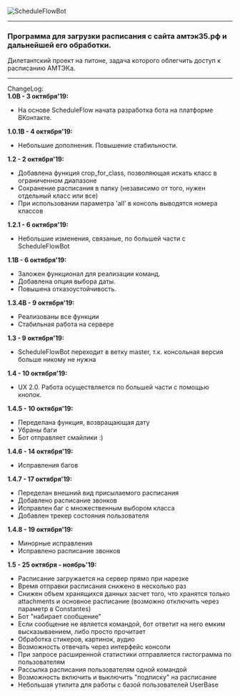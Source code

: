 ![ScheduleFlowBot](https://b.radikal.ru/b20/1910/3d/7268401b5e3c.png)
____
### __Программа для загрузки расписания с сайта амтэк35.рф и дальнейшей его обработки.__
Дилетантский проект на питоне, задача которого облегчить доступ к расписанию АМТЭКа.
___  

ChangeLog:  
__1.0B - 3 октября'19:__
- На основе ScheduleFlow начата разработка бота на платформе ВКонтакте.

__1.0.1B - 4 октября'19:__
- Небольшие дополнения. Повышение стабильности.

__1.2 - 2 октября'19:__  
- Добавлена функция crop_for_class, позволяющая искать класс в ограниченном диапазоне
- Сохранение расписания в папку (независимо от того, нужен отдельный класс или все)
- При использовании параметра 'all' в консоль выводятся номера классов

__1.2.1 - 6 октября'19:__
- Небольшие изменения, связаные, по большей части с ScheduleFlowBot

__1.1B - 6 октября'19:__
- Заложен функционал для реализации команд.
- Добавлена опция выбора даты.
- Повышена отказоустойчивость.

__1.3.4B - 9 октября'19:__
- Реализованы все функции
- Стабильная работа на сервере

__1.3 - 9 октября'19:__
- ScheduleFlowBot переходит в ветку master, т.к. консольная версия больше никому не нужна

__1.4 - 10 октября'19:__
- UX 2.0. Работа осуществляется по большей части с помощью кнопок.

__1.4.5 - 10 октября'19:__
- Переделана функция, возвращающая дату
- Убраны баги
- Бот отправляет смайлики :) 

__1.4.6 - 14 октября'19:__
- Исправления багов

__1.4.7 - 17 октября'19:__
- Переделан внешний вид присылаемого расписания
- Добавлено расписание звонков
- Исправлен баг с множественным выбором класса
- Добавлен трекер состояния пользователя

__1.4.8 - 19 октября'19:__
- Минорные исправления
- Исправлено расписание звонков

__1.5 - 25 октября - ноябрь'19:__
- Расписание загружается на сервер прямо при нарезке
- Время отправки расписания снижено в несколько раз
- Снижен объем хранящихся данных засчет того, что хранятся только
  attachments и основное расписание (возможно отключить через параметр в
  Constantes)
- Бот "набирает сообщение"
- Если сообщение не является командой, бот ответит на него емким
  высказываением, либо просто прочитает
- Обработка стикеров, картинок, аудио
- Возможность отвечать через интерфейс консоли
- При запросе расширенной статистики отправляется гистограмма по
  пользователям
- Рассылка расписания пользователям одной командой
- Возможность включить и выключить "подписку" на расписание
- Небольшая утилита для работы с базой пользователей UserBase